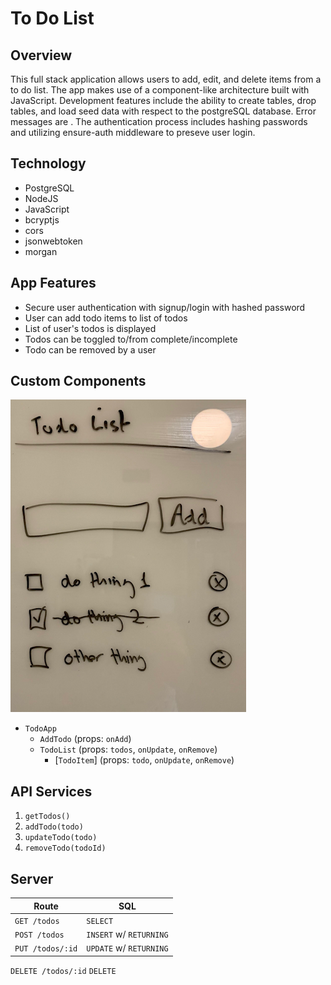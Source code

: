 # To Do List

## Overview

This full stack application allows users to add, edit, and delete items from a to do list.  The app makes use of a component-like architecture built with JavaScript.  Development features include the ability to create tables, drop tables, and load seed data with respect to the postgreSQL database. Error messages are .  The authentication process includes hashing passwords and utilizing ensure-auth middleware to preseve user login.  

## Technology

* PostgreSQL
* NodeJS
* JavaScript
* bcryptjs
* cors
* jsonwebtoken
* morgan

## App Features

* Secure user authentication with signup/login with hashed password
* User can add todo items to list of todos
* List of user's todos is displayed
* Todos can be toggled to/from complete/incomplete
* Todo can be removed by a user

## Custom Components

![todo example](todo.png)

- `TodoApp`
    - `AddTodo` (props: `onAdd`)
    - `TodoList` (props: `todos`, `onUpdate`, `onRemove`)
        - [`TodoItem`] (props: `todo`, `onUpdate`, `onRemove`)
    

## API Services

1. `getTodos()`
1. `addTodo(todo)`
1. `updateTodo(todo)`
1. `removeTodo(todoId)`

## Server 

Route | SQL
---|---
`GET /todos` | `SELECT`
`POST /todos` | `INSERT` w/ `RETURNING`
`PUT /todos/:id` | `UPDATE` w/ `RETURNING`
`DELETE /todos/:id` `DELETE`

